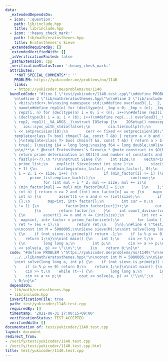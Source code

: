 ```yaml
---
data:
  _extendedDependsOn:
  - icon: ':question:'
    path: lib/include.hpp
    title: lib/include.hpp
  - icon: ':heavy_check_mark:'
    path: lib/math/eratosthenes.hpp
    title: Eratosthenes's Sieve
  _extendedRequiredBy: []
  _extendedVerifiedWith: []
  _isVerificationFailed: false
  _pathExtension: cpp
  _verificationStatusIcon: ':heavy_check_mark:'
  attributes:
    '*NOT_SPECIAL_COMMENTS*': ''
    PROBLEM: https://yukicoder.me/problems/no/1140
    links:
    - https://yukicoder.me/problems/no/1140
  bundledCode: "#line 1 \"test/yukicoder/1140.test.cpp\"\n#define PROBLEM \"https://yukicoder.me/problems/no/1140\"\
    \n\n#line 2 \"lib/math/eratosthenes.hpp\"\n\n#line 2 \"lib/include.hpp\"\n\n#include\
    \ <bits/stdc++.h>\nusing namespace std;\n#define overload3(_1, _2, _3, name, ...)\
    \ name\n#define rep1(n) for (decltype(n) _tmp = 0; _tmp < (n); _tmp++)\n#define\
    \ rep2(i, n) for (decltype(n) i = 0; i < (n); i++)\n#define rep3(i, a, b) for\
    \ (decltype(b) i = a; i < (b); i++)\n#define rep(...) overload3(__VA_ARGS__, rep3,\
    \ rep2, rep1)(__VA_ARGS__)\nstruct IOSetup {\n    IOSetup() noexcept {\n     \
    \   ios::sync_with_stdio(false);\n        cin.tie(nullptr);\n        cout << fixed\
    \ << setprecision(10);\n        cerr << fixed << setprecision(10);\n    }\n} iosetup;\n\
    template<class T> bool chmax(T &a, const T &b) { return a < b and (a = b, true);\
    \ }\ntemplate<class T> bool chmin(T &a, const T &b) { return a > b and (a = b,\
    \ true); }\nusing i64 = long long;\nusing f64 = long double;\n#line 4 \"lib/math/eratosthenes.hpp\"\
    \n\n/**\n * @brief Eratosthenes's Sieve\n * @note construct in $O(NloglogN)$,\
    \ return prime determination in $O(1)$ and number of constants and prime factorization\
    \ fastly(<-?).\n */\n\nstruct Sieve {\n    int size;\n    vector<int> min_factor,\
    \ prime_list;\n    explicit Sieve(const int size_):\n        size(size_), min_factor(size_\
    \ + 1) {\n        iota(begin(min_factor), end(min_factor), 0);\n        for (int\
    \ i = 2; i <= size; i++) {\n            if (min_factor[i] != i) {\n          \
    \      prime_list.emplace_back(i);\n                continue;\n            }\n\
    \            for (int mul = i * 2; mul <= size; mul += i)\n                if\
    \ (min_factor[mul] == mul) min_factor[mul] = i;\n        }\n    };\n    bool is_prime(const\
    \ int n) { return n >= 2 and (int) min_factor[n] == n; }\n    map<int, int> prime_factorize(const\
    \ int n) {\n        assert(1 <= n and n <= (int)size);\n        if (n == 1) return\
    \ {};\n        map<int, int> factor{};\n        int cur = n;\n        while (cur\
    \ != 1) {\n            factor[min_factor[cur]]++;\n            cur /= min_factor[cur];\n\
    \        }\n        return factor;\n    }\n    int count_divisor(const int n)\
    \ {\n        assert(1 <= n and n <= (int)size);\n        int ret = 1;\n      \
    \  map<int, int> factor = prime_factorize(n);\n        for (auto [_, ex]: factor)\
    \ ret *= (ex + 1);\n        return ret;\n    }\n};\n#line 4 \"test/yukicoder/1140.test.cpp\"\
    \n\nconst int M = 5000005;\n\nSieve sieve(M);\n\nint solve(long long a, int p)\
    \ {\n    if (not sieve.is_prime(p)) return -1;\n    if (a % p == 0) return 0;\n\
    \    return 1;\n}\n\nint main() {\n    int t;\n    cin >> t;\n    while (t--)\
    \ {\n        long long a;\n        int p;\n        cin >> a >> p;\n        cout\
    \ << solve(a, p) << \"\\n\";\n    }\n    return 0;\n}\n"
  code: "#define PROBLEM \"https://yukicoder.me/problems/no/1140\"\n\n#include \"\
    ../../lib/math/eratosthenes.hpp\"\n\nconst int M = 5000005;\n\nSieve sieve(M);\n\
    \nint solve(long long a, int p) {\n    if (not sieve.is_prime(p)) return -1;\n\
    \    if (a % p == 0) return 0;\n    return 1;\n}\n\nint main() {\n    int t;\n\
    \    cin >> t;\n    while (t--) {\n        long long a;\n        int p;\n    \
    \    cin >> a >> p;\n        cout << solve(a, p) << \"\\n\";\n    }\n    return\
    \ 0;\n}\n"
  dependsOn:
  - lib/math/eratosthenes.hpp
  - lib/include.hpp
  isVerificationFile: true
  path: test/yukicoder/1140.test.cpp
  requiredBy: []
  timestamp: '2021-08-31 17:00:15+09:00'
  verificationStatus: TEST_ACCEPTED
  verifiedWith: []
documentation_of: test/yukicoder/1140.test.cpp
layout: document
redirect_from:
- /verify/test/yukicoder/1140.test.cpp
- /verify/test/yukicoder/1140.test.cpp.html
title: test/yukicoder/1140.test.cpp
---
```

